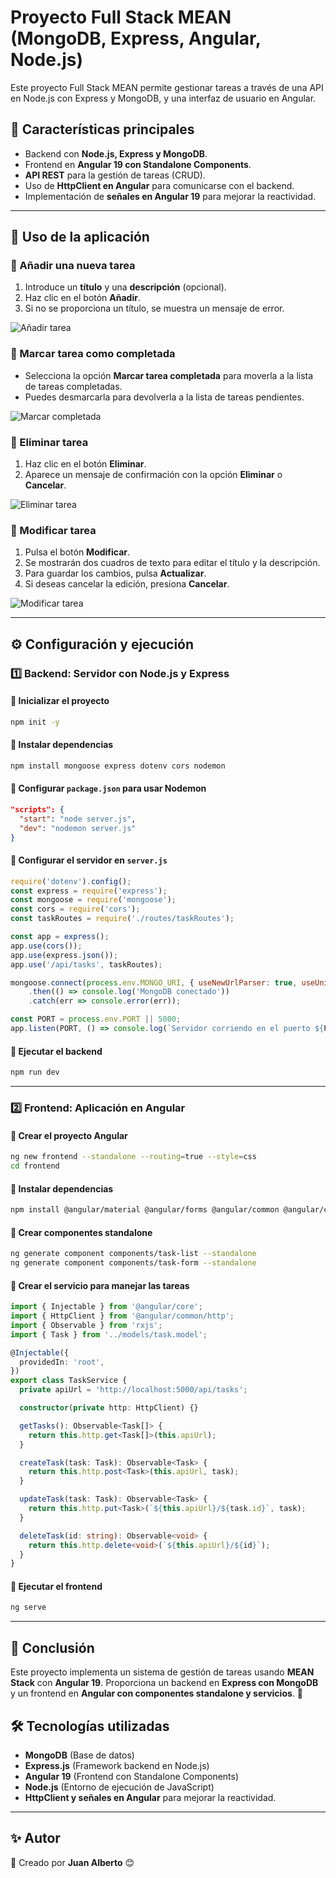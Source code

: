 # Proyecto Full Stack MEAN (MongoDB, Express, Angular, Node.js)

Este proyecto Full Stack MEAN permite gestionar tareas a través de una API en Node.js con Express y MongoDB, y una interfaz de usuario en Angular.

## 🚀 Características principales
- Backend con **Node.js, Express y MongoDB**.
- Frontend en **Angular 19 con Standalone Components**.
- **API REST** para la gestión de tareas (CRUD).
- Uso de **HttpClient en Angular** para comunicarse con el backend.
- Implementación de **señales en Angular 19** para mejorar la reactividad.

---

## 🎨 Uso de la aplicación
### 📌 Añadir una nueva tarea
1. Introduce un **título** y una **descripción** (opcional).
2. Haz clic en el botón **Añadir**.
3. Si no se proporciona un título, se muestra un mensaje de error.

![Añadir tarea](https://github.com/user-attachments/assets/18c84d30-07cf-4b6b-8ff4-ce9e88be4b6d)

### 📌 Marcar tarea como completada
- Selecciona la opción **Marcar tarea completada** para moverla a la lista de tareas completadas.
- Puedes desmarcarla para devolverla a la lista de tareas pendientes.

![Marcar completada](https://github.com/user-attachments/assets/a0165fed-e8c6-4a22-8758-61b2a585f613)

### 📌 Eliminar tarea
1. Haz clic en el botón **Eliminar**.
2. Aparece un mensaje de confirmación con la opción **Eliminar** o **Cancelar**.

![Eliminar tarea](https://github.com/user-attachments/assets/ab0fa799-6034-4f16-a99a-1e4edb87ae45)

### 📌 Modificar tarea
1. Pulsa el botón **Modificar**.
2. Se mostrarán dos cuadros de texto para editar el título y la descripción.
3. Para guardar los cambios, pulsa **Actualizar**.
4. Si deseas cancelar la edición, presiona **Cancelar**.

![Modificar tarea](https://github.com/user-attachments/assets/5c222f09-143e-4069-aa97-520760e87e23)

---

## ⚙️ Configuración y ejecución

### 1️⃣ Backend: Servidor con Node.js y Express

#### 📌 Inicializar el proyecto
```bash
npm init -y
```

#### 📌 Instalar dependencias
```bash
npm install mongoose express dotenv cors nodemon
```

#### 📌 Configurar `package.json` para usar Nodemon
```json
"scripts": {
  "start": "node server.js",
  "dev": "nodemon server.js"
}
```

#### 📌 Configurar el servidor en `server.js`
```javascript
require('dotenv').config();
const express = require('express');
const mongoose = require('mongoose');
const cors = require('cors');
const taskRoutes = require('./routes/taskRoutes');

const app = express();
app.use(cors());
app.use(express.json());
app.use('/api/tasks', taskRoutes);

mongoose.connect(process.env.MONGO_URI, { useNewUrlParser: true, useUnifiedTopology: true })
    .then(() => console.log('MongoDB conectado'))
    .catch(err => console.error(err));

const PORT = process.env.PORT || 5000;
app.listen(PORT, () => console.log(`Servidor corriendo en el puerto ${PORT}`));
```

#### 📌 Ejecutar el backend
```bash
npm run dev
```

---

### 2️⃣ Frontend: Aplicación en Angular

#### 📌 Crear el proyecto Angular
```bash
ng new frontend --standalone --routing=true --style=css
cd frontend
```

#### 📌 Instalar dependencias
```bash
npm install @angular/material @angular/forms @angular/common @angular/common/http
```

#### 📌 Crear componentes standalone
```bash
ng generate component components/task-list --standalone
ng generate component components/task-form --standalone
```

#### 📌 Crear el servicio para manejar las tareas
```typescript
import { Injectable } from '@angular/core';
import { HttpClient } from '@angular/common/http';
import { Observable } from 'rxjs';
import { Task } from '../models/task.model';

@Injectable({
  providedIn: 'root',
})
export class TaskService {
  private apiUrl = 'http://localhost:5000/api/tasks';

  constructor(private http: HttpClient) {}

  getTasks(): Observable<Task[]> {
    return this.http.get<Task[]>(this.apiUrl);
  }

  createTask(task: Task): Observable<Task> {
    return this.http.post<Task>(this.apiUrl, task);
  }

  updateTask(task: Task): Observable<Task> {
    return this.http.put<Task>(`${this.apiUrl}/${task.id}`, task);
  }

  deleteTask(id: string): Observable<void> {
    return this.http.delete<void>(`${this.apiUrl}/${id}`);
  }
}
```

#### 📌 Ejecutar el frontend
```bash
ng serve
```

---

## 📌 Conclusión
Este proyecto implementa un sistema de gestión de tareas usando **MEAN Stack** con **Angular 19**. Proporciona un backend en **Express con MongoDB** y un frontend en **Angular con componentes standalone y servicios**. 🚀

## 🛠️ Tecnologías utilizadas
- **MongoDB** (Base de datos)
- **Express.js** (Framework backend en Node.js)
- **Angular 19** (Frontend con Standalone Components)
- **Node.js** (Entorno de ejecución de JavaScript)
- **HttpClient y señales en Angular** para mejorar la reactividad.

---

## ✨ Autor
📌 Creado por **Juan Alberto** 😊


